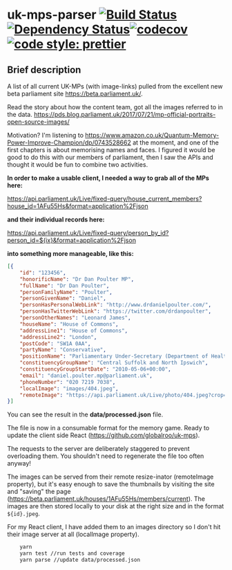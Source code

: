 # uk-mps-parser [![Build Status](https://travis-ci.org/globalroo/uk-mps-parser.svg?branch=master)](https://travis-ci.org/globalroo/uk-mps-parser)[![Dependency Status](https://dependencyci.com/github/globalroo/uk-mps-parser/badge?v1)](https://dependencyci.com/github/globalroo/uk-mps-parser?v1)[![codecov](https://codecov.io/gh/globalroo/uk-mps-parser/branch/master/graph/badge.svg)](https://codecov.io/gh/globalroo/uk-mps-parser)[![code style: prettier](https://img.shields.io/badge/code_style-prettier-ff69b4.svg?style=flat-square)](https://github.com/prettier/prettier)

## Brief description

A list of all current UK-MPs (with image-links) pulled from the excellent new beta parliament site https://beta.parliament.uk/.

Read the story about how the content team, got all the images referred to in the data. https://pds.blog.parliament.uk/2017/07/21/mp-official-portraits-open-source-images/

Motivation? I'm listening to https://www.amazon.co.uk/Quantum-Memory-Power-Improve-Champion/dp/0743528662 at the moment, and one of the first chapters is about memorising names and faces. I figured it would be good to do this with our members of parliament, then I saw the APIs and thought it would be fun to combine two activities.

__In order to make a usable client, I needed a way to grab all of the MPs here:__

https://api.parliament.uk/Live/fixed-query/house_current_members?house_id=1AFu55Hs&format=application%2Fjson

__and their individual records here:__

https://api.parliament.uk/Live/fixed-query/person_by_id?person_id=${ix}&format=application%2Fjson

__into something more manageable, like this:__

```json
[{
	"id": "123456",
	"honorificName": "Dr Dan Poulter MP",
	"fullName": "Dr Dan Poulter",
	"personFamilyName": "Poulter",
	"personGivenName": "Daniel",
	"personHasPersonalWebLink": "http://www.drdanielpoulter.com/",
	"personHasTwitterWebLink": "https://twitter.com/drdanpoulter",
	"personOtherNames": "Leonard James",
	"houseName": "House of Commons",
	"addressLine1": "House of Commons",
	"addressLine2": "London",
	"postCode": "SW1A 0AA",
	"partyName": "Conservative",
	"positionName": "Parliamentary Under-Secretary (Department of Health)",
	"constituencyGroupName": "Central Suffolk and North Ipswich",
	"constituencyGroupStartDate": "2010-05-06+00:00",
	"email": "daniel.poulter.mp@parliament.uk",
	"phoneNumber": "020 7219 7038",
	"localImage": "images/404.jpeg",
	"remoteImage": "https://api.parliament.uk/Live/photo/404.jpeg?crop=CU_1:1&width=186&quality=80"
}]
```
You can see the result in the __data/processed.json__ file.

The file is now in a consumable format for the memory game. Ready to update the client side React (https://github.com/globalroo/uk-mps).

The requests to the server are deliberately staggered to prevent overloading them. You shouldn't need to regenerate the file too often anyway!

The images can be served from their remote resize-inator (remoteImage property), but it's easy enough to save the thumbnails by visiting the site and "saving" the page (https://beta.parliament.uk/houses/1AFu55Hs/members/current). The images are then stored locally to your disk at the right size and in the format `${id}.jpeg`.

For my React client, I have added them to an images directory so I don't hit their image server at all (localImage property).

```sh
	yarn
	yarn test //run tests and coverage
	yarn parse //update data/processed.json
```
